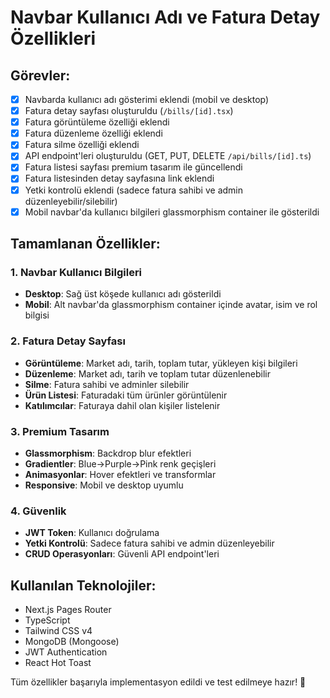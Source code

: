 # Navbar Kullanıcı Adı ve Fatura Detay Özellikleri

## Görevler:
- [x] Navbarda kullanıcı adı gösterimi eklendi (mobil ve desktop)
- [x] Fatura detay sayfası oluşturuldu (`/bills/[id].tsx`)
- [x] Fatura görüntüleme özelliği eklendi
- [x] Fatura düzenleme özelliği eklendi
- [x] Fatura silme özelliği eklendi
- [x] API endpoint'leri oluşturuldu (GET, PUT, DELETE `/api/bills/[id].ts`)
- [x] Fatura listesi sayfası premium tasarım ile güncellendi
- [x] Fatura listesinden detay sayfasına link eklendi
- [x] Yetki kontrolü eklendi (sadece fatura sahibi ve admin düzenleyebilir/silebilir)
- [x] Mobil navbar'da kullanıcı bilgileri glassmorphism container ile gösterildi

## Tamamlanan Özellikler:

### 1. Navbar Kullanıcı Bilgileri
- **Desktop**: Sağ üst köşede kullanıcı adı gösterildi
- **Mobil**: Alt navbar'da glassmorphism container içinde avatar, isim ve rol bilgisi

### 2. Fatura Detay Sayfası
- **Görüntüleme**: Market adı, tarih, toplam tutar, yükleyen kişi bilgileri
- **Düzenleme**: Market adı, tarih ve toplam tutar düzenlenebilir
- **Silme**: Fatura sahibi ve adminler silebilir
- **Ürün Listesi**: Faturadaki tüm ürünler görüntülenir
- **Katılımcılar**: Faturaya dahil olan kişiler listelenir

### 3. Premium Tasarım
- **Glassmorphism**: Backdrop blur efektleri
- **Gradientler**: Blue→Purple→Pink renk geçişleri
- **Animasyonlar**: Hover efektleri ve transformlar
- **Responsive**: Mobil ve desktop uyumlu

### 4. Güvenlik
- **JWT Token**: Kullanıcı doğrulama
- **Yetki Kontrolü**: Sadece fatura sahibi ve admin düzenleyebilir
- **CRUD Operasyonları**: Güvenli API endpoint'leri

## Kullanılan Teknolojiler:
- Next.js Pages Router
- TypeScript
- Tailwind CSS v4
- MongoDB (Mongoose)
- JWT Authentication
- React Hot Toast

Tüm özellikler başarıyla implementasyon edildi ve test edilmeye hazır! 🎉
